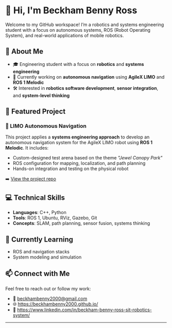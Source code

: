 # 👋 Hi, I'm Beckham Benny Ross

Welcome to my GitHub workspace! I’m a robotics and systems engineering student with a focus on autonomous systems, ROS (Robot Operating System), and real-world applications of mobile robotics.

## 🔧 About Me

- 🎓 Engineering student with a focus on **robotics** and **systems engineering**
- 🤖 Currently working on **autonomous navigation** using **AgileX LIMO** and **ROS 1 Melodic**
- 🛠️ Interested in **robotics software development**, **sensor integration**, and **system-level thinking**

## 📌 Featured Project

### 🔷 LIMO Autonomous Navigation

This project applies a **systems engineering approach** to develop an autonomous navigation system for the AgileX LIMO robot using **ROS 1 Melodic**. It includes:

- Custom-designed test arena based on the theme *"Jewel Canopy Park"*
- ROS configuration for mapping, localization, and path planning
- Hands-on integration and testing on the physical robot

➡️ [View the project repo](https://github.com/Beckhambenny2000/Beckham_workspace/tree/main/Systems-Engineering-Project-1-Group-6-main)

## 💻 Technical Skills

- **Languages**: C++, Python
- **Tools**: ROS 1, Ubuntu, RViz, Gazebo, Git
- **Concepts**: SLAM, path planning, sensor fusion, systems thinking

## 🌱 Currently Learning

- ROS and navigation stacks  
- System modeling and simulation  

## 📫 Connect with Me

Feel free to reach out or follow my work:

- 📧 beckhambenny2000@gmail.com
- 🌐 https://beckhambenny2000.github.io/
- 📄 https://www.linkedin.com/in/beckham-benny-ross-sit-robotics-system/

---

